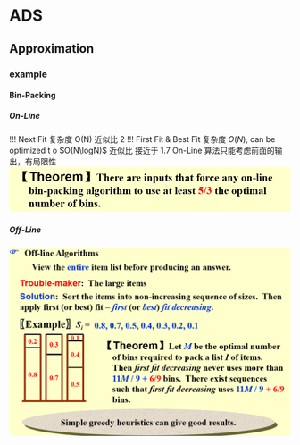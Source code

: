 # ADS
## Approximation
### 

### example

#### Bin-Packing
##### On-Line
!!! Next Fit
    复杂度 O(N)
    近似比 2
!!! First Fit & Best Fit
    复杂度 $O(N)$, can be optimized t o $O(N\logN)$
    近似比 接近于 1.7
On-Line 算法只能考虑前面的输出，有局限性
![alt text](image-77.png)
##### Off-Line
![alt text](image-78.png)
